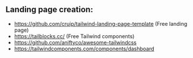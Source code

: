 ## Landing page creation: 
- https://github.com/cruip/tailwind-landing-page-template (Free landing page)
- https://tailblocks.cc/ (Free Tailwind components)
- https://github.com/aniftyco/awesome-tailwindcss
- https://tailwindcomponents.com/components/dashboard
